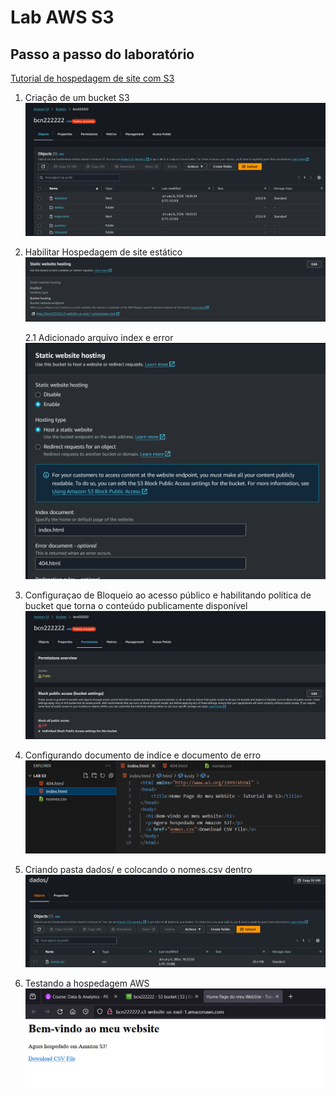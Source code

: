 # Lab AWS S3

## Passo a passo do laboratório

[Tutorial de hospedagem de site com S3](https://docs.aws.amazon.com/pt_br/AmazonS3/latest/userguide/HostingWebsiteOnS3Setup.html)

1. Criação de um bucket S3
![Bucket](../lab%20aws%20s3/assets/Screenshot%202024-01-07%20131255.png)



2. Habilitar Hospedagem de site estático
![SiteEstático](../lab%20aws%20s3/assets/Screenshot%202024-01-07%20131402.png)



    2.1 Adicionado arquivo index e error
![Attachment](../lab%20aws%20s3/assets/Screenshot%202024-01-07%20131431.png)



3. Configuraçao de Bloqueio ao acesso público e habilitando política de bucket que torna o conteúdo publicamente disponível
![Habilitando todos os Block acess](../lab%20aws%20s3/assets/Screenshot%202024-01-07%20131536.png)

4. Configurando documento de indíce e documento de erro
![Arquivo de indíce](../lab%20aws%20s3/assets/Screenshot%202024-01-07%20131640.png)

5. Criando pasta dados/ e colocando o nomes.csv dentro
![](../lab%20aws%20s3/assets/Screenshot%202024-01-07%20131710.png)

6. Testando a hospedagem AWS
![](../lab%20aws%20s3/assets/Screenshot%202024-01-07%20131745.png)
